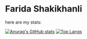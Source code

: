# Farida Shakikhanli
here are my stats:


[![Anurag's GitHub stats](https://github-readme-stats.vercel.app/api?username=justshfarida)](https://github.com/anuraghazra/github-readme-stats)
[![Top Langs](https://github-readme-stats.vercel.app/api/top-langs/?username=justshfarida)](https://github.com/anuraghazra/github-readme-stats)
